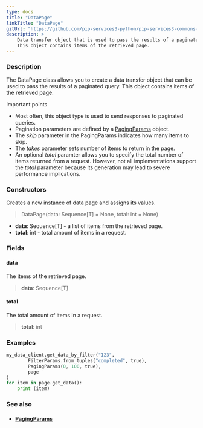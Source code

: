 ```yaml
---
type: docs
title: "DataPage"
linkTitle: "DataPage"
gitUrl: "https://github.com/pip-services3-python/pip-services3-commons-python"
description: > 
    Data transfer object that is used to pass the results of a paginated query.
    This object contains items of the retrieved page.
---
```


### Description

The DataPage class allows you to create a data transfer object that can be used to pass the results of a paginated query. This object contains items of the retrieved page.

Important points

- Most often, this object type is used to send responses to paginated queries.
- Pagination parameters are defined by a [PagingParams](../paging_params) object.
- The *skip* parameter in the PagingParams indicates how many items to skip.
- The *takes* parameter sets number of items to return in the page.
- An optional *total* paramter allows you to specify the total number of items returned from a request. However, not all implementations support the *total* parameter because its generation may lead to severe performance implications.   

### Constructors
Creates a new instance of data page and assigns its values.

> DataPage(data: Sequence[T] = None, total: int = None)

- **data**:  Sequence[T] - a list of items from the retrieved page.
- **total**: int - total amount of items in a request.

### Fields


<span class="hide-title-link">

#### data
The items of the retrieved page.
> **data**: Sequence[T]

#### total
The total amount of items in a request.
> **total**: int

</span>

### Examples

```python
my_data_client.get_data_by_filter("123",
        FilterParams.from_tuples("completed", true),
        PagingParams(0, 100, true),
        page
)
for item in page.get_data():
    print (item)


```

### See also
- #### [PagingParams](../paging_params)
